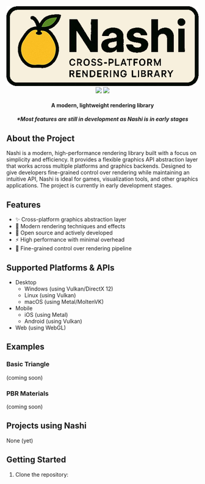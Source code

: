 <div align="center">
  <div>
      <img src="docs/assets/nashi-txt.png"></img>
  </div>
  <img src="https://img.shields.io/badge/written%20in-C++-00599C?logo=c%2B%2B&logoColor=white">
  <img src="https://img.shields.io/badge/✓-cross--platform🖥️-brightgreen"></img>

  <h4>A modern, lightweight rendering library</h4>
  <h5>*Most features are still in development as Nashi is in early stages</h5>
</div>

## About the Project

Nashi is a modern, high-performance rendering library built with a focus on simplicity and efficiency. It provides a flexible graphics API abstraction layer that works across multiple platforms and graphics backends. Designed to give developers fine-grained control over rendering while maintaining an intuitive API, Nashi is ideal for games, visualization tools, and other graphics applications. The project is currently in early development stages.

## Features

- ✨ Cross-platform graphics abstraction layer
- 🎨 Modern rendering techniques and effects
- 📂 Open source and actively developed
- ⚡ High performance with minimal overhead
- 🔧 Fine-grained control over rendering pipeline

## Supported Platforms & APIs

- Desktop
  - Windows (using Vulkan/DirectX 12)
  - Linux (using Vulkan)
  - macOS (using Metal/MoltenVK)
- Mobile
  - iOS (using Metal)
  - Android (using Vulkan)
- Web (using WebGL)

## Examples

### Basic Triangle

(coming soon)

### PBR Materials

(coming soon)

## Projects using Nashi

None (yet)

## Getting Started

1. Clone the repository:
